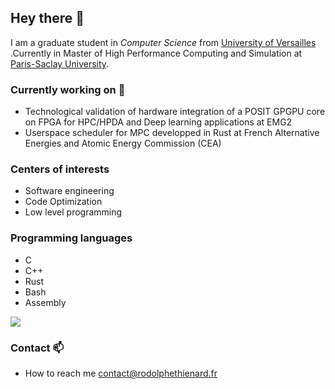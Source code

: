 ## Hey there 👋
I am a graduate student in _Computer Science_ from [University of Versailles](https://www.uvsq.fr/licence-informatique) .Currently in Master of High Performance Computing and Simulation at [Paris-Saclay University](http://www.chps.uvsq.fr/).

### Currently working on 🌱
- Technological validation of hardware integration of a POSIT GPGPU core on FPGA for HPC/HPDA and Deep learning applications at EMG2
- Userspace scheduler for MPC developped in Rust at French Alternative Energies and Atomic Energy Commission (CEA)

### Centers of interests
- Software engineering 
- Code Optimization
- Low level programming



### Programming languages
- C
- C++
- Rust
- Bash
- Assembly

![](https://github-readme-stats.vercel.app/api/top-langs/?username=rodolphethienard&langs_count=8&layout=compact&hide=gnuplot,TeX,Lua)

### Contact 📫
-  How to reach me contact@rodolphethienard.fr
